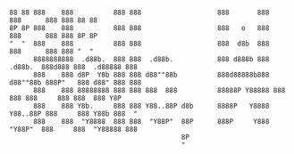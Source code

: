 <pre><code>
88 88 888    888          888 888                   888       888                  888      888 888 88 88 
8P 8P 888    888          888 888                   888   o   888                  888      888 888 8P 8P 
"  "  888    888          888 888                   888  d8b  888                  888      888 888 "  "  
      8888888888  .d88b.  888 888  .d88b.           888 d888b 888  .d88b.  888d888 888  .d88888 888       
      888    888 d8P  Y8b 888 888 d88""88b          888d88888b888 d88""88b 888P"   888 d88" 888 888       
      888    888 88888888 888 888 888  888          88888P Y88888 888  888 888     888 888  888 Y8P       
      888    888 Y8b.     888 888 Y88..88P d8b      8888P   Y8888 Y88..88P 888     888 Y88b 888  "        
      888    888  "Y8888  888 888  "Y88P"  88P      888P     Y888  "Y88P"  888     888  "Y88888 888       
                                           8P                                                             
                                           "                                                                                                                                                              
</code></pre>


